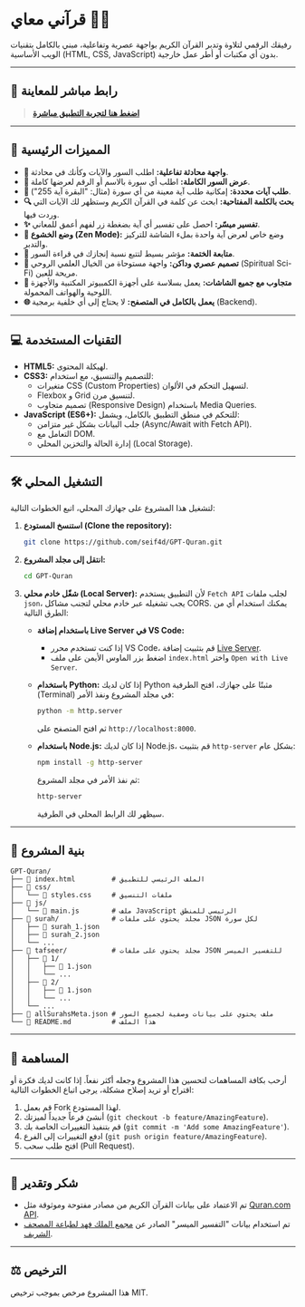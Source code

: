 # قرآني معاي 📖✨

رفيقك الرقمي لتلاوة وتدبر القرآن الكريم بواجهة عصرية وتفاعلية، مبني بالكامل بتقنيات الويب الأساسية (HTML, CSS, JavaScript) بدون أي مكتبات أو أطر عمل خارجية.


---

## 🚀 رابط مباشر للمعاينة

> **[اضغط هنا لتجربة التطبيق مباشرة](https://seif4d.github.io/GPT-Quran/)**
>

---

## 🎯 المميزات الرئيسية

*   **💬 واجهة محادثة تفاعلية:** اطلب السور والآيات وكأنك في محادثة.
*   **📖 عرض السور الكاملة:** اطلب أي سورة بالاسم أو الرقم لعرضها كاملة.
*   **🔢 طلب آيات محددة:** إمكانية طلب آية معينة من أي سورة (مثال: "البقرة آية 255").
*   **🔍 بحث بالكلمة المفتاحية:** ابحث عن كلمة في القرآن الكريم وستظهر لك الآيات التي وردت فيها.
*   **✨ تفسير ميسّر:** احصل على تفسير أي آية بضغطة زر لفهم أعمق للمعاني.
*   **🧘 وضع الخشوع (Zen Mode):** وضع خاص لعرض آية واحدة بملء الشاشة للتركيز والتدبر.
*   **🌙 متابعة الختمة:** مؤشر بسيط لتتبع نسبة إنجازك في قراءة السور.
*   **🎨 تصميم عصري وداكن:** واجهة مستوحاة من الخيال العلمي الروحي (Spiritual Sci-Fi) مريحة للعين.
*   **📱 متجاوب مع جميع الشاشات:** يعمل بسلاسة على أجهزة الكمبيوتر المكتبية والأجهزة اللوحية والهواتف المحمولة.
*   **🌐 يعمل بالكامل في المتصفح:** لا يحتاج إلى أي خلفية برمجية (Backend).

---

## 💻 التقنيات المستخدمة

*   **HTML5:** لهيكلة المحتوى.
*   **CSS3:** للتصميم والتنسيق، مع استخدام:
    *   متغيرات CSS (Custom Properties) لتسهيل التحكم في الألوان.
    *   Flexbox و Grid لتنسيق مرن.
    *   تصميم متجاوب (Responsive Design) باستخدام Media Queries.
*   **JavaScript (ES6+):** للتحكم في منطق التطبيق بالكامل، ويشمل:
    *   جلب البيانات بشكل غير متزامن (Async/Await with Fetch API).
    *   التعامل مع DOM.
    *   إدارة الحالة والتخزين المحلي (Local Storage).

---

## 🛠️ التشغيل المحلي

لتشغيل هذا المشروع على جهازك المحلي، اتبع الخطوات التالية:

1.  **استنسخ المستودع (Clone the repository):**
    ```bash
    git clone https://github.com/seif4d/GPT-Quran.git
    ```

2.  **انتقل إلى مجلد المشروع:**
    ```bash
    cd GPT-Quran
    ```

3.  **شغّل خادم محلي (Local Server):**
    لأن التطبيق يستخدم `Fetch API` لجلب ملفات `json`، يجب تشغيله عبر خادم محلي لتجنب مشاكل CORS. يمكنك استخدام أي من الطرق التالية:

    *   **باستخدام إضافة Live Server في VS Code:**
        *   إذا كنت تستخدم محرر VS Code، قم بتثبيت إضافة [Live Server](https://marketplace.visualstudio.com/items?itemName=ritwickdey.LiveServer).
        *   اضغط بزر الماوس الأيمن على ملف `index.html` واختر `Open with Live Server`.

    *   **باستخدام Python:**
        إذا كان لديك Python مثبتًا على جهازك، افتح الطرفية (Terminal) في مجلد المشروع ونفذ الأمر:
        ```bash
        python -m http.server
        ```
        ثم افتح المتصفح على `http://localhost:8000`.

    *   **باستخدام Node.js:**
        إذا كان لديك Node.js، قم بتثبيت `http-server` بشكل عام:
        ```bash
        npm install -g http-server
        ```
        ثم نفذ الأمر في مجلد المشروع:
        ```bash
        http-server
        ```
        سيظهر لك الرابط المحلي في الطرفية.

---

## 📁 بنية المشروع

```
GPT-Quran/
├── 📄 index.html         # الملف الرئيسي للتطبيق
├── 📁 css/
│   └── 📄 styles.css     # ملفات التنسيق
├── 📁 js/
│   └── 📄 main.js        # ملف JavaScript الرئيسي للمنطق
├── 📁 surah/             # مجلد يحتوي على ملفات JSON لكل سورة
│   ├── 📄 surah_1.json
│   ├── 📄 surah_2.json
│   └── ...
├── 📁 tafseer/           # مجلد يحتوي على ملفات JSON للتفسير الميسر
│   ├── 📁 1/
│   │   ├── 📄 1.json
│   │   └── ...
│   ├── 📁 2/
│   │   ├── 📄 1.json
│   │   └── ...
│   └── ...
├── 📄 allSurahsMeta.json # ملف يحتوي على بيانات وصفية لجميع السور
└── 📄 README.md          # هذا الملف
```

---

## 🤝 المساهمة

أرحب بكافة المساهمات لتحسين هذا المشروع وجعله أكثر نفعاً. إذا كانت لديك فكرة أو اقتراح أو تريد إصلاح مشكلة، يرجى اتباع الخطوات التالية:

1.  قم بعمل Fork لهذا المستودع.
2.  أنشئ فرعاً جديداً لميزتك (`git checkout -b feature/AmazingFeature`).
3.  قم بتنفيذ التغييرات الخاصة بك (`git commit -m 'Add some AmazingFeature'`).
4.  ادفع التغييرات إلى الفرع (`git push origin feature/AmazingFeature`).
5.  افتح طلب سحب (Pull Request).

---

## 🙏 شكر وتقدير

*   تم الاعتماد على بيانات القرآن الكريم من مصادر مفتوحة وموثوقة مثل [Quran.com API](https://quran.com/docs/api).
*   تم استخدام بيانات "التفسير الميسر" الصادر عن [مجمع الملك فهد لطباعة المصحف الشريف](https://qurancomplex.gov.sa/).

---

## ⚖️ الترخيص

هذا المشروع مرخص بموجب ترخيص MIT. 
